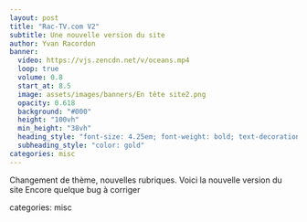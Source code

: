 ```yaml
---
layout: post
title: "Rac-TV.com V2"
subtitle: Une nouvelle version du site
author: Yvan Racordon
banner:
  video: https://vjs.zencdn.net/v/oceans.mp4
  loop: true
  volume: 0.8
  start_at: 8.5
  image: assets/images/banners/En tête site2.png
  opacity: 0.618
  background: "#000"
  height: "100vh"
  min_height: "38vh"
  heading_style: "font-size: 4.25em; font-weight: bold; text-decoration: underline"
  subheading_style: "color: gold"
categories: misc
---
```


Changement de thème, nouvelles rubriques. Voici la nouvelle version du site
Encore quelque bug à corriger

categories: misc
